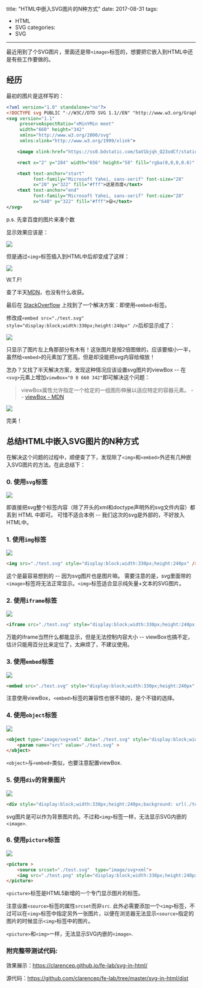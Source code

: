 title: "HTML中嵌入SVG图片的N种方式"
date: 2017-08-31
tags:
  - HTML
  - SVG
categories: 
  - SVG
---

最近用到了个SVG图片，里面还是带`<image>`标签的，想要把它嵌入到HTML中还是有些工作要做的。

<!-- more -->

## 经历

最初的图片是这样写的：

```svg
<?xml version="1.0" standalone="no"?>
<!DOCTYPE svg PUBLIC "-//W3C//DTD SVG 1.1//EN" "http://www.w3.org/Graphics/SVG/1.1/DTD/svg11.dtd">
<svg version="1.1"
     preserveAspectRatio="xMinYMin meet"
     width="660" height="342"
     xmlns="http://www.w3.org/2000/svg"
     xmlns:xlink="http://www.w3.org/1999/xlink">

    <image xlink:href="https://ss0.bdstatic.com/5aV1bjqh_Q23odCf/static/superman/img/logo/bd_logo1_31bdc765.png" width="660" height="342"/>

    <rect x="2" y="284" width="656" height="58" fill="rgba(0,0,0,0.6)" stroke-width="1" ></rect>

    <text text-anchor="start"
          font-family="Microsoft Yahei, sans-serif" font-size="28"
          x="20" y="322" fill="#fff">这是百度</text>
    <text text-anchor="end"
          font-family="Microsoft Yahei, sans-serif" font-size="28"
          x="640" y="322" fill="#fff">😄</text>
</svg>
```
p.s. 先拿百度的图片来凑个数

显示效果应该是：

![](https://ww1.sinaimg.cn/large/006Vei6ogy1fj2nvw72qlj30i809ljs0.jpg)

但是通过`<img>`标签插入到HTML中后却变成了这样：

![](https://ww1.sinaimg.cn/large/006Vei6ogy1fj2nxkg180j309806wwf7.jpg)

W.T.F!

查了半天[MDN](https://developer.mozilla.org/en-US/docs/Web/SVG/Element/image)，也没有什么收获。

最后在 [StackOverflow](https://stackoverflow.com/questions/41195669/images-in-svg-image-tags-not-showing-up-in-chrome-but-displays-locally) 上找到了一个解决方案：即使用`<embed>`标签。

修改成`<embed src="./test.svg" style="display:block;width:330px;height:240px" />`后却显示成了：

![](https://ww1.sinaimg.cn/large/006Vei6ogy1fj2oqz27nej309r07j3yi.jpg)

只显示了图片左上角那部分有木有！这张图片是按2倍图做的，应该要缩小一半，虽然给`<embed>`的元素加了宽高，但是却没能把svg内容给缩放！

怎办？又找了半天解决方案，发现这种情况应该设置svg图片的viewBox -- 在`<svg>`元素上增加`viewBox="0 0 660 342"`即可解决这个问题：

> viewBox属性允许指定一个给定的一组图形伸展以适应特定的容器元素。
> -- [viewBox - MDN](https://developer.mozilla.org/zh-CN/docs/Web/SVG/Attribute/viewBox)

![](https://ww1.sinaimg.cn/large/006Vei6ogy1fj2oudb4bjj309504wq31.jpg)

完美！

## 总结HTML中嵌入SVG图片的N种方式

在解决这个问题的过程中，顺便查了下，发现除了`<img>`和`<embed>`外还有几种嵌入SVG图片的方法。在此总结下：

### 0. 使用`svg`标签

![](https://ww1.sinaimg.cn/large/006Vei6ogy1fj2pw6rk46j309o05l74e.jpg)

即直接把svg整个标签内容（除了开头的xml和doctype声明外的svg文件内容）都丢到 HTML 中即可。
可惜不适合本例 -- 我们这次的svg是外部的，不好放入HTML中。

### 1. 使用`img`标签

![](https://ww1.sinaimg.cn/large/006Vei6ogy1fj2pwi60wcj309e05edgb.jpg)

```html
<img src="./test.svg" style="display:block;width:330px;height:240px" />
```

这个是最容易想到的 -- 因为svg图片也是图片嘛。
需要注意的是，svg里面带的`<image>`标签将无法正常显示。`<img>`标签适合显示纯矢量+文本的SVG图片。

### 2. 使用`iframe`标签

![](https://ww1.sinaimg.cn/large/006Vei6ogy1fj2pww813uj309j07bt8n.jpg)

```html
<iframe src="./test.svg" style="display:block;width:330px;height:240px;border:none;" ></iframe>
```

万能的iframe当然什么都能显示，但是无法控制内容大小 -- viewBox也搞不定，估计只能用百分比来定位了，太麻烦了，不建议使用。

### 3. 使用`embed`标签

![](https://ww1.sinaimg.cn/large/006Vei6ogy1fj2px7d87xj309o05e0su.jpg)

```html
<embed src="./test.svg" style="display:block;width:330px;height:240px" />
```
注意使用viewBox，`<embed>`标签的兼容性也很不错的，是个不错的选择。

### 4. 使用`object`标签

![](https://ww1.sinaimg.cn/large/006Vei6ogy1fj2pxh0j7gj309g054wel.jpg)

```html
<object type="image/svg+xml" data="./test.svg" style="display:block;width:330px;height:240px" >
    <param name="src" value="./test.svg" >
</object>
```

`<object>`与`<embed>`类似，也要注意配置viewBox.

### 5. 使用`div`的背景图片

![](https://ww1.sinaimg.cn/large/006Vei6ogy1fj2pxsxvt2j309h05gjrv.jpg)

```html
<div style="display:block;width:330px;height:240px;background: url(./test.svg) no-repeat;background-size: 100%;" ></div>
```

svg图片是可以作为背景图片的。不过和`<img>`标签一样，无法显示SVG内嵌的`<image>`.

### 6. 使用`picture`标签

![](https://ww1.sinaimg.cn/large/006Vei6ogy1fj2py3gul6j309l05bdgb.jpg)

```html
<picture >
    <source srcset="./test.svg"  type="image/svg+xml">
    <img src="./test.png" style="display:block;width:330px;height:240px">
</picture>
```

`<picture>`标签是HTML5新增的一个专门显示图片的标签。

注意设置`<source>`标签的属性`srcset`而非`src`. 此外必需要添加一个`<img>`标签，不过可以在`<img>`标签中指定另外一张图片，以便在浏览器无法显示`<source>`指定的图片的时候显示`<img>`标签中的图片。

`<picture>`和`<img>`一样，无法显示SVG内嵌的`<image>`.

### 附完整带测试代码:

效果展示：<https://clarencep.github.io/fe-lab/svg-in-html/>

源代码：<https://github.com/clarencep/fe-lab/tree/master/svg-in-html/dist>

